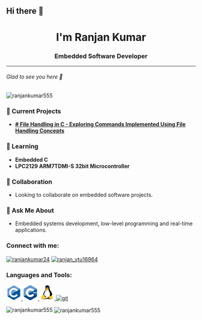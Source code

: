 ## Hi there 👋

<!--
**ranjankumar555/ranjankumar555** is a ✨ _special_ ✨ repository because its `README.md` (this file) appears on your GitHub profile.

Here are some ideas to get you started:

- 🔭 I’m currently working on ...
- 🌱 I’m currently learning ...
- 👯 I’m looking to collaborate on ...
- 🤔 I’m looking for help with ...
- 💬 Ask me about ...
- 📫 How to reach me: ...
- 😄 Pronouns: ...
- ⚡ Fun fact: ...
-->

<h1 align="center">I'm Ranjan Kumar</h1>
<h3 align="center">Embedded Software Developer</h3>
<hr/>
<h6> Glad to see you here 💖 </h6>
 <p align="left"> <img src="https://komarev.com/ghpvc/?username=ranjankumar555&label=Profile%20views&color=0e75b6&style=flat" alt="ranjankumar555" /> </p>

<!-- <p align="left"> <a href="https://github.com/ryo-ma/github-profile-trophy"><img src="https://github-profile-trophy.vercel.app/?username=ranjankumar555" alt="ranjankumar555" /></a> </p> -->

### 🌱 Current Projects
- **[# File Handling in C - Exploring Commands Implemented Using File Handling Concepts](https://github.com/ranjankumar555/hobby-project)**


### 🧠 Learning
- **Embedded C**
- **LPC2129 ARM7TDMI-S 32bit Microcontroller**  

### 👯 Collaboration
- Looking to collaborate on embedded software projects.
 <!-- particularly those involving real-time systems, hardware integration, and performance optimization. -->

### 💬 Ask Me About
- Embedded systems development, low-level programming and real-time applications.


<h3 align="left">Connect with me:</h3>
<p align="left">
<a href="https://linkedin.com/in/ranjankumar24" target="blank"><img align="center" src="https://raw.githubusercontent.com/rahuldkjain/github-profile-readme-generator/master/src/images/icons/Social/linked-in-alt.svg" alt="ranjankumar24" height="30" width="40" /></a>
<!--
<a href="https://www.codechef.com/users/ranjankumar555" target="blank"><img align="center" src="https://cdn.jsdelivr.net/npm/simple-icons@3.1.0/icons/codechef.svg" alt="ranjankumar555" height="30" width="40" /></a>
-->
<a href="https://www.hackerrank.com/ranjan_vtu16964" target="blank"><img align="center" src="https://raw.githubusercontent.com/rahuldkjain/github-profile-readme-generator/master/src/images/icons/Social/hackerrank.svg" alt="ranjan_vtu16964" height="30" width="40" /></a>

<!-- <a href="https://codeforces.com/profile/ranjankumar555" target="blank"><img align="center" src="https://raw.githubusercontent.com/rahuldkjain/github-profile-readme-generator/master/src/images/icons/Social/codeforces.svg" alt="ranjankumar555" height="30" width="40" /></a>
<a href="https://www.leetcode.com/ranjankumartech23" target="blank"><img align="center" src="https://raw.githubusercontent.com/rahuldkjain/github-profile-readme-generator/master/src/images/icons/Social/leet-code.svg" alt="ranjankumartech23" height="30" width="40" /></a>
<a href="https://www.hackerearth.com/ranjankumar555" target="blank"><img align="center" src="https://raw.githubusercontent.com/rahuldkjain/github-profile-readme-generator/master/src/images/icons/Social/hackerearth.svg" alt="ranjankumar555" height="30" width="40" /></a>
<a href="https://auth.geeksforgeeks.org/user/ranjankumar555" target="blank"><img align="center" src="https://raw.githubusercontent.com/rahuldkjain/github-profile-readme-generator/master/src/images/icons/Social/geeks-for-geeks.svg" alt="ranjankumar555" height="30" width="40" /></a>
</p>
-->

### Languages and Tools:

<p align="left">
  <a href="https://www.cprogramming.com/" target="_blank" rel="noreferrer">
    <img src="https://raw.githubusercontent.com/devicons/devicon/master/icons/c/c-original.svg" alt="c" width="40" height="40"/>
  </a>
  <a href="https://www.w3schools.com/cpp/" target="_blank" rel="noreferrer">
    <img src="https://raw.githubusercontent.com/devicons/devicon/master/icons/cplusplus/cplusplus-original.svg" alt="cplusplus" width="40" height="40"/>
  </a>
  <a href="https://www.linux.org/" target="_blank" rel="noreferrer">
    <img src="https://raw.githubusercontent.com/devicons/devicon/master/icons/linux/linux-original.svg" alt="linux" width="40" height="40"/>
  </a>
  <a href="https://git-scm.com/" target="_blank" rel="noreferrer">
    <img src="https://www.vectorlogo.zone/logos/git-scm/git-scm-icon.svg" alt="git" width="40" height="40"/>
  </a>
  
<!--   <a href="https://www.mysql.com/" target="_blank" rel="noreferrer"> -->
<!--     <img src="https://raw.githubusercontent.com/devicons/devicon/master/icons/mysql/mysql-original-wordmark.svg" alt="mysql" width="40" height="40"/> -->
<!--   </a> -->
<!--   <a href="https://www.python.org" target="_blank" rel="noreferrer"> -->
<!--     <img src="https://raw.githubusercontent.com/devicons/devicon/master/icons/python/python-original.svg" alt="python" width="40" height="40"/> -->
<!--   </a> -->
<!--   <a href="https://www.arduino.cc/" target="_blank" rel="noreferrer">
    <img src="https://cdn.worldvectorlogo.com/logos/arduino-1.svg" alt="arduino" width="40" height="40"/>
  </a> -->
</p>


<p><img align="left" src="https://github-readme-stats.vercel.app/api/top-langs?username=ranjankumar555&show_icons=true&locale=en&layout=compact" alt="ranjankumar555" /></p>

<p>&nbsp;<img align="center" src="https://github-readme-stats.vercel.app/api?username=ranjankumar555&show_icons=true&locale=en" alt="ranjankumar555" /></p>

